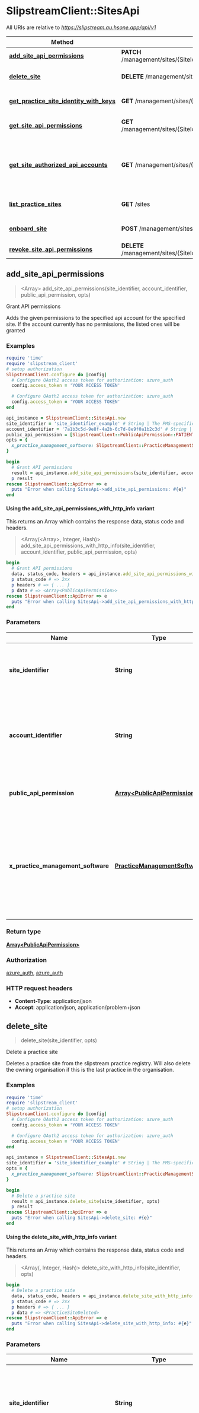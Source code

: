# SlipstreamClient::SitesApi

All URIs are relative to *https://slipstream.au.hsone.app/api/v1*

| Method | HTTP request | Description |
| ------ | ------------ | ----------- |
| [**add_site_api_permissions**](SitesApi.md#add_site_api_permissions) | **PATCH** /management/sites/{SiteIdentifier}/api/permissions/{AccountIdentifier} | Grant API permissions |
| [**delete_site**](SitesApi.md#delete_site) | **DELETE** /management/sites/{SiteIdentifier} | Delete a practice site |
| [**get_practice_site_identity_with_keys**](SitesApi.md#get_practice_site_identity_with_keys) | **GET** /management/sites/{SiteIdentifier}/identity | Get practice identity |
| [**get_site_api_permissions**](SitesApi.md#get_site_api_permissions) | **GET** /management/sites/{SiteIdentifier}/api/permissions/{AccountIdentifier} | Get active API permissions |
| [**get_site_authorized_api_accounts**](SitesApi.md#get_site_authorized_api_accounts) | **GET** /management/sites/{SiteIdentifier}/api/permissions | Get api accounts which currently have access to this site |
| [**list_practice_sites**](SitesApi.md#list_practice_sites) | **GET** /sites | List Practice Sites |
| [**onboard_site**](SitesApi.md#onboard_site) | **POST** /management/sites/{SiteIdentifier} | Upsert practice site |
| [**revoke_site_api_permissions**](SitesApi.md#revoke_site_api_permissions) | **DELETE** /management/sites/{SiteIdentifier}/api/permissions/{AccountIdentifier} | Revoke API permissions |


## add_site_api_permissions

> <Array<PublicApiPermission>> add_site_api_permissions(site_identifier, account_identifier, public_api_permission, opts)

Grant API permissions

Adds the given permissions to the specified api account for the specified site. If the account currently has no permissions, the listed ones will be granted

### Examples

```ruby
require 'time'
require 'slipstream_client'
# setup authorization
SlipstreamClient.configure do |config|
  # Configure OAuth2 access token for authorization: azure_auth
  config.access_token = 'YOUR ACCESS TOKEN'

  # Configure OAuth2 access token for authorization: azure_auth
  config.access_token = 'YOUR ACCESS TOKEN'
end

api_instance = SlipstreamClient::SitesApi.new
site_identifier = 'site_identifier_example' # String | The PMS-specific id that uniquely identifies a physical practice site (What you call the site in your software)
account_identifier = '7a1b3c5d-9e8f-4a2b-6c7d-8e9f0a1b2c3d' # String | The id of the integration account that you want to view / change permissions for. This is the same as the `AccountIdentifier` in the Public API.
public_api_permission = [SlipstreamClient::PublicApiPermission::PATIENTS_READ] # Array<PublicApiPermission> | The permissions to add to the specified api account for the specified site
opts = {
  x_practice_management_software: SlipstreamClient::PracticeManagementSoftware::TESTING # PracticeManagementSoftware | The intended practice management software for the request, used to disambiguate a pms specific identifier when you have access to multiple PMS systems.   **Omit this if you only have access to a single PMS.** 
}

begin
  # Grant API permissions
  result = api_instance.add_site_api_permissions(site_identifier, account_identifier, public_api_permission, opts)
  p result
rescue SlipstreamClient::ApiError => e
  puts "Error when calling SitesApi->add_site_api_permissions: #{e}"
end
```

#### Using the add_site_api_permissions_with_http_info variant

This returns an Array which contains the response data, status code and headers.

> <Array(<Array<PublicApiPermission>>, Integer, Hash)> add_site_api_permissions_with_http_info(site_identifier, account_identifier, public_api_permission, opts)

```ruby
begin
  # Grant API permissions
  data, status_code, headers = api_instance.add_site_api_permissions_with_http_info(site_identifier, account_identifier, public_api_permission, opts)
  p status_code # => 2xx
  p headers # => { ... }
  p data # => <Array<PublicApiPermission>>
rescue SlipstreamClient::ApiError => e
  puts "Error when calling SitesApi->add_site_api_permissions_with_http_info: #{e}"
end
```

### Parameters

| Name | Type | Description | Notes |
| ---- | ---- | ----------- | ----- |
| **site_identifier** | **String** | The PMS-specific id that uniquely identifies a physical practice site (What you call the site in your software) |  |
| **account_identifier** | **String** | The id of the integration account that you want to view / change permissions for. This is the same as the &#x60;AccountIdentifier&#x60; in the Public API. |  |
| **public_api_permission** | [**Array&lt;PublicApiPermission&gt;**](PublicApiPermission.md) | The permissions to add to the specified api account for the specified site |  |
| **x_practice_management_software** | [**PracticeManagementSoftware**](.md) | The intended practice management software for the request, used to disambiguate a pms specific identifier when you have access to multiple PMS systems.   **Omit this if you only have access to a single PMS.**  | [optional] |

### Return type

[**Array&lt;PublicApiPermission&gt;**](PublicApiPermission.md)

### Authorization

[azure_auth](../README.md#azure_auth), [azure_auth](../README.md#azure_auth)

### HTTP request headers

- **Content-Type**: application/json
- **Accept**: application/json, application/problem+json


## delete_site

> <PracticeSiteDeleted> delete_site(site_identifier, opts)

Delete a practice site

Deletes a practice site from the slipstream practice registry. Will also delete the owning organisation if this is the last practice in the organisation.

### Examples

```ruby
require 'time'
require 'slipstream_client'
# setup authorization
SlipstreamClient.configure do |config|
  # Configure OAuth2 access token for authorization: azure_auth
  config.access_token = 'YOUR ACCESS TOKEN'

  # Configure OAuth2 access token for authorization: azure_auth
  config.access_token = 'YOUR ACCESS TOKEN'
end

api_instance = SlipstreamClient::SitesApi.new
site_identifier = 'site_identifier_example' # String | The PMS-specific id that uniquely identifies a physical practice site (What you call the site in your software)
opts = {
  x_practice_management_software: SlipstreamClient::PracticeManagementSoftware::TESTING # PracticeManagementSoftware | The intended practice management software for the request, used to disambiguate a pms specific identifier when you have access to multiple PMS systems.   **Omit this if you only have access to a single PMS.** 
}

begin
  # Delete a practice site
  result = api_instance.delete_site(site_identifier, opts)
  p result
rescue SlipstreamClient::ApiError => e
  puts "Error when calling SitesApi->delete_site: #{e}"
end
```

#### Using the delete_site_with_http_info variant

This returns an Array which contains the response data, status code and headers.

> <Array(<PracticeSiteDeleted>, Integer, Hash)> delete_site_with_http_info(site_identifier, opts)

```ruby
begin
  # Delete a practice site
  data, status_code, headers = api_instance.delete_site_with_http_info(site_identifier, opts)
  p status_code # => 2xx
  p headers # => { ... }
  p data # => <PracticeSiteDeleted>
rescue SlipstreamClient::ApiError => e
  puts "Error when calling SitesApi->delete_site_with_http_info: #{e}"
end
```

### Parameters

| Name | Type | Description | Notes |
| ---- | ---- | ----------- | ----- |
| **site_identifier** | **String** | The PMS-specific id that uniquely identifies a physical practice site (What you call the site in your software) |  |
| **x_practice_management_software** | [**PracticeManagementSoftware**](.md) | The intended practice management software for the request, used to disambiguate a pms specific identifier when you have access to multiple PMS systems.   **Omit this if you only have access to a single PMS.**  | [optional] |

### Return type

[**PracticeSiteDeleted**](PracticeSiteDeleted.md)

### Authorization

[azure_auth](../README.md#azure_auth), [azure_auth](../README.md#azure_auth)

### HTTP request headers

- **Content-Type**: Not defined
- **Accept**: application/json, application/problem+json


## get_practice_site_identity_with_keys

> <PracticeSiteIdentityWithKeys> get_practice_site_identity_with_keys(site_identifier, opts)

Get practice identity

Fetches the identity of a given practice in slipstream and API Keys which can be used on the other endpoints

### Examples

```ruby
require 'time'
require 'slipstream_client'
# setup authorization
SlipstreamClient.configure do |config|
  # Configure OAuth2 access token for authorization: azure_auth
  config.access_token = 'YOUR ACCESS TOKEN'

  # Configure OAuth2 access token for authorization: azure_auth
  config.access_token = 'YOUR ACCESS TOKEN'
end

api_instance = SlipstreamClient::SitesApi.new
site_identifier = 'site_identifier_example' # String | The PMS-specific id that uniquely identifies a physical practice site (What you call the site in your software)
opts = {
  x_practice_management_software: SlipstreamClient::PracticeManagementSoftware::TESTING # PracticeManagementSoftware | The intended practice management software for the request, used to disambiguate a pms specific identifier when you have access to multiple PMS systems.   **Omit this if you only have access to a single PMS.** 
}

begin
  # Get practice identity
  result = api_instance.get_practice_site_identity_with_keys(site_identifier, opts)
  p result
rescue SlipstreamClient::ApiError => e
  puts "Error when calling SitesApi->get_practice_site_identity_with_keys: #{e}"
end
```

#### Using the get_practice_site_identity_with_keys_with_http_info variant

This returns an Array which contains the response data, status code and headers.

> <Array(<PracticeSiteIdentityWithKeys>, Integer, Hash)> get_practice_site_identity_with_keys_with_http_info(site_identifier, opts)

```ruby
begin
  # Get practice identity
  data, status_code, headers = api_instance.get_practice_site_identity_with_keys_with_http_info(site_identifier, opts)
  p status_code # => 2xx
  p headers # => { ... }
  p data # => <PracticeSiteIdentityWithKeys>
rescue SlipstreamClient::ApiError => e
  puts "Error when calling SitesApi->get_practice_site_identity_with_keys_with_http_info: #{e}"
end
```

### Parameters

| Name | Type | Description | Notes |
| ---- | ---- | ----------- | ----- |
| **site_identifier** | **String** | The PMS-specific id that uniquely identifies a physical practice site (What you call the site in your software) |  |
| **x_practice_management_software** | [**PracticeManagementSoftware**](.md) | The intended practice management software for the request, used to disambiguate a pms specific identifier when you have access to multiple PMS systems.   **Omit this if you only have access to a single PMS.**  | [optional] |

### Return type

[**PracticeSiteIdentityWithKeys**](PracticeSiteIdentityWithKeys.md)

### Authorization

[azure_auth](../README.md#azure_auth), [azure_auth](../README.md#azure_auth)

### HTTP request headers

- **Content-Type**: Not defined
- **Accept**: application/json, application/problem+json


## get_site_api_permissions

> <Array<PublicApiPermission>> get_site_api_permissions(site_identifier, account_identifier, opts)

Get active API permissions

Returns the permissions for the specified api account for the specified site

### Examples

```ruby
require 'time'
require 'slipstream_client'
# setup authorization
SlipstreamClient.configure do |config|
  # Configure OAuth2 access token for authorization: azure_auth
  config.access_token = 'YOUR ACCESS TOKEN'

  # Configure OAuth2 access token for authorization: azure_auth
  config.access_token = 'YOUR ACCESS TOKEN'
end

api_instance = SlipstreamClient::SitesApi.new
site_identifier = 'site_identifier_example' # String | The PMS-specific id that uniquely identifies a physical practice site (What you call the site in your software)
account_identifier = '7a1b3c5d-9e8f-4a2b-6c7d-8e9f0a1b2c3d' # String | The id of the integration account that you want to view / change permissions for. This is the same as the `AccountIdentifier` in the Public API.
opts = {
  x_practice_management_software: SlipstreamClient::PracticeManagementSoftware::TESTING # PracticeManagementSoftware | The intended practice management software for the request, used to disambiguate a pms specific identifier when you have access to multiple PMS systems.   **Omit this if you only have access to a single PMS.** 
}

begin
  # Get active API permissions
  result = api_instance.get_site_api_permissions(site_identifier, account_identifier, opts)
  p result
rescue SlipstreamClient::ApiError => e
  puts "Error when calling SitesApi->get_site_api_permissions: #{e}"
end
```

#### Using the get_site_api_permissions_with_http_info variant

This returns an Array which contains the response data, status code and headers.

> <Array(<Array<PublicApiPermission>>, Integer, Hash)> get_site_api_permissions_with_http_info(site_identifier, account_identifier, opts)

```ruby
begin
  # Get active API permissions
  data, status_code, headers = api_instance.get_site_api_permissions_with_http_info(site_identifier, account_identifier, opts)
  p status_code # => 2xx
  p headers # => { ... }
  p data # => <Array<PublicApiPermission>>
rescue SlipstreamClient::ApiError => e
  puts "Error when calling SitesApi->get_site_api_permissions_with_http_info: #{e}"
end
```

### Parameters

| Name | Type | Description | Notes |
| ---- | ---- | ----------- | ----- |
| **site_identifier** | **String** | The PMS-specific id that uniquely identifies a physical practice site (What you call the site in your software) |  |
| **account_identifier** | **String** | The id of the integration account that you want to view / change permissions for. This is the same as the &#x60;AccountIdentifier&#x60; in the Public API. |  |
| **x_practice_management_software** | [**PracticeManagementSoftware**](.md) | The intended practice management software for the request, used to disambiguate a pms specific identifier when you have access to multiple PMS systems.   **Omit this if you only have access to a single PMS.**  | [optional] |

### Return type

[**Array&lt;PublicApiPermission&gt;**](PublicApiPermission.md)

### Authorization

[azure_auth](../README.md#azure_auth), [azure_auth](../README.md#azure_auth)

### HTTP request headers

- **Content-Type**: Not defined
- **Accept**: application/json, application/problem+json


## get_site_authorized_api_accounts

> <Array<AuthorizedApiAccount>> get_site_authorized_api_accounts(site_identifier, opts)

Get api accounts which currently have access to this site

Returns the accounts which currently have access to this site, along with their permissions

### Examples

```ruby
require 'time'
require 'slipstream_client'
# setup authorization
SlipstreamClient.configure do |config|
  # Configure OAuth2 access token for authorization: azure_auth
  config.access_token = 'YOUR ACCESS TOKEN'

  # Configure OAuth2 access token for authorization: azure_auth
  config.access_token = 'YOUR ACCESS TOKEN'
end

api_instance = SlipstreamClient::SitesApi.new
site_identifier = 'site_identifier_example' # String | The PMS-specific id that uniquely identifies a physical practice site (What you call the site in your software)
opts = {
  x_practice_management_software: SlipstreamClient::PracticeManagementSoftware::TESTING # PracticeManagementSoftware | The intended practice management software for the request, used to disambiguate a pms specific identifier when you have access to multiple PMS systems.   **Omit this if you only have access to a single PMS.** 
}

begin
  # Get api accounts which currently have access to this site
  result = api_instance.get_site_authorized_api_accounts(site_identifier, opts)
  p result
rescue SlipstreamClient::ApiError => e
  puts "Error when calling SitesApi->get_site_authorized_api_accounts: #{e}"
end
```

#### Using the get_site_authorized_api_accounts_with_http_info variant

This returns an Array which contains the response data, status code and headers.

> <Array(<Array<AuthorizedApiAccount>>, Integer, Hash)> get_site_authorized_api_accounts_with_http_info(site_identifier, opts)

```ruby
begin
  # Get api accounts which currently have access to this site
  data, status_code, headers = api_instance.get_site_authorized_api_accounts_with_http_info(site_identifier, opts)
  p status_code # => 2xx
  p headers # => { ... }
  p data # => <Array<AuthorizedApiAccount>>
rescue SlipstreamClient::ApiError => e
  puts "Error when calling SitesApi->get_site_authorized_api_accounts_with_http_info: #{e}"
end
```

### Parameters

| Name | Type | Description | Notes |
| ---- | ---- | ----------- | ----- |
| **site_identifier** | **String** | The PMS-specific id that uniquely identifies a physical practice site (What you call the site in your software) |  |
| **x_practice_management_software** | [**PracticeManagementSoftware**](.md) | The intended practice management software for the request, used to disambiguate a pms specific identifier when you have access to multiple PMS systems.   **Omit this if you only have access to a single PMS.**  | [optional] |

### Return type

[**Array&lt;AuthorizedApiAccount&gt;**](AuthorizedApiAccount.md)

### Authorization

[azure_auth](../README.md#azure_auth), [azure_auth](../README.md#azure_auth)

### HTTP request headers

- **Content-Type**: Not defined
- **Accept**: application/json, application/problem+json


## list_practice_sites

> <PracticeSiteListResponse> list_practice_sites(opts)

List Practice Sites

Lists practice sites in the slipstream practice registry

### Examples

```ruby
require 'time'
require 'slipstream_client'
# setup authorization
SlipstreamClient.configure do |config|
  # Configure OAuth2 access token for authorization: azure_auth
  config.access_token = 'YOUR ACCESS TOKEN'

  # Configure OAuth2 access token for authorization: azure_auth
  config.access_token = 'YOUR ACCESS TOKEN'
end

api_instance = SlipstreamClient::SitesApi.new
opts = {
  page_size: 50, # Integer | The page number to retrieve
  next_page_token: 'next_page_token_example', # String | A token retrieved from a previous request, used to retrieve the next page of results
  sites: ['s8n6EzC'], # Array<String> | The slugs of the sites to return
  owning_organisations: ['s8n6EzC'], # Array<String> | The slugs of the owning organisation to return sites for
  billing_organisations: ['s8n6EzC'], # Array<String> | The slugs of the billing organisation to return sites for
  countries: ['USA'], # Array<String> | The countries to return sites for
  is_active: false, # Boolean | Filter active or inactive sites.
  x_practice_management_software: SlipstreamClient::PracticeManagementSoftware::TESTING # PracticeManagementSoftware | The intended practice management software for the request, used to disambiguate a pms specific identifier when you have access to multiple PMS systems.   **Omit this if you only have access to a single PMS.** 
}

begin
  # List Practice Sites
  result = api_instance.list_practice_sites(opts)
  p result
rescue SlipstreamClient::ApiError => e
  puts "Error when calling SitesApi->list_practice_sites: #{e}"
end
```

#### Using the list_practice_sites_with_http_info variant

This returns an Array which contains the response data, status code and headers.

> <Array(<PracticeSiteListResponse>, Integer, Hash)> list_practice_sites_with_http_info(opts)

```ruby
begin
  # List Practice Sites
  data, status_code, headers = api_instance.list_practice_sites_with_http_info(opts)
  p status_code # => 2xx
  p headers # => { ... }
  p data # => <PracticeSiteListResponse>
rescue SlipstreamClient::ApiError => e
  puts "Error when calling SitesApi->list_practice_sites_with_http_info: #{e}"
end
```

### Parameters

| Name | Type | Description | Notes |
| ---- | ---- | ----------- | ----- |
| **page_size** | **Integer** | The page number to retrieve | [optional] |
| **next_page_token** | **String** | A token retrieved from a previous request, used to retrieve the next page of results | [optional] |
| **sites** | [**Array&lt;String&gt;**](String.md) | The slugs of the sites to return | [optional] |
| **owning_organisations** | [**Array&lt;String&gt;**](String.md) | The slugs of the owning organisation to return sites for | [optional] |
| **billing_organisations** | [**Array&lt;String&gt;**](String.md) | The slugs of the billing organisation to return sites for | [optional] |
| **countries** | [**Array&lt;String&gt;**](String.md) | The countries to return sites for | [optional] |
| **is_active** | **Boolean** | Filter active or inactive sites. | [optional] |
| **x_practice_management_software** | [**PracticeManagementSoftware**](.md) | The intended practice management software for the request, used to disambiguate a pms specific identifier when you have access to multiple PMS systems.   **Omit this if you only have access to a single PMS.**  | [optional] |

### Return type

[**PracticeSiteListResponse**](PracticeSiteListResponse.md)

### Authorization

[azure_auth](../README.md#azure_auth), [azure_auth](../README.md#azure_auth)

### HTTP request headers

- **Content-Type**: Not defined
- **Accept**: application/json, application/problem+json


## onboard_site

> <PracticeSiteIdentityWithKeys> onboard_site(site_identifier, practice_site_onboarding_request, opts)

Upsert practice site

Creates a practice site in the slipstream practice registry and returns a unique identifier and API Keys which can be used on the site APIs

### Examples

```ruby
require 'time'
require 'slipstream_client'
# setup authorization
SlipstreamClient.configure do |config|
  # Configure OAuth2 access token for authorization: azure_auth
  config.access_token = 'YOUR ACCESS TOKEN'

  # Configure OAuth2 access token for authorization: azure_auth
  config.access_token = 'YOUR ACCESS TOKEN'
end

api_instance = SlipstreamClient::SitesApi.new
site_identifier = 'site_identifier_example' # String | The PMS-specific id that uniquely identifies a physical practice site (What you call the site in your software)
practice_site_onboarding_request = SlipstreamClient::PracticeSiteOnboardingRequest.new({name: 'DentalCare Clinic'}) # PracticeSiteOnboardingRequest | The details of the practice to onboard
opts = {
  x_practice_management_software: SlipstreamClient::PracticeManagementSoftware::TESTING # PracticeManagementSoftware | The intended practice management software for the request, used to disambiguate a pms specific identifier when you have access to multiple PMS systems.   **Omit this if you only have access to a single PMS.** 
}

begin
  # Upsert practice site
  result = api_instance.onboard_site(site_identifier, practice_site_onboarding_request, opts)
  p result
rescue SlipstreamClient::ApiError => e
  puts "Error when calling SitesApi->onboard_site: #{e}"
end
```

#### Using the onboard_site_with_http_info variant

This returns an Array which contains the response data, status code and headers.

> <Array(<PracticeSiteIdentityWithKeys>, Integer, Hash)> onboard_site_with_http_info(site_identifier, practice_site_onboarding_request, opts)

```ruby
begin
  # Upsert practice site
  data, status_code, headers = api_instance.onboard_site_with_http_info(site_identifier, practice_site_onboarding_request, opts)
  p status_code # => 2xx
  p headers # => { ... }
  p data # => <PracticeSiteIdentityWithKeys>
rescue SlipstreamClient::ApiError => e
  puts "Error when calling SitesApi->onboard_site_with_http_info: #{e}"
end
```

### Parameters

| Name | Type | Description | Notes |
| ---- | ---- | ----------- | ----- |
| **site_identifier** | **String** | The PMS-specific id that uniquely identifies a physical practice site (What you call the site in your software) |  |
| **practice_site_onboarding_request** | [**PracticeSiteOnboardingRequest**](PracticeSiteOnboardingRequest.md) | The details of the practice to onboard |  |
| **x_practice_management_software** | [**PracticeManagementSoftware**](.md) | The intended practice management software for the request, used to disambiguate a pms specific identifier when you have access to multiple PMS systems.   **Omit this if you only have access to a single PMS.**  | [optional] |

### Return type

[**PracticeSiteIdentityWithKeys**](PracticeSiteIdentityWithKeys.md)

### Authorization

[azure_auth](../README.md#azure_auth), [azure_auth](../README.md#azure_auth)

### HTTP request headers

- **Content-Type**: application/json
- **Accept**: application/json, application/problem+json


## revoke_site_api_permissions

> <Array<PublicApiPermission>> revoke_site_api_permissions(site_identifier, account_identifier, opts)

Revoke API permissions

Removes the given permissions from the specified api account for the specified site. If the no permissions are provided, all permissions will be removed

### Examples

```ruby
require 'time'
require 'slipstream_client'
# setup authorization
SlipstreamClient.configure do |config|
  # Configure OAuth2 access token for authorization: azure_auth
  config.access_token = 'YOUR ACCESS TOKEN'

  # Configure OAuth2 access token for authorization: azure_auth
  config.access_token = 'YOUR ACCESS TOKEN'
end

api_instance = SlipstreamClient::SitesApi.new
site_identifier = 'site_identifier_example' # String | The PMS-specific id that uniquely identifies a physical practice site (What you call the site in your software)
account_identifier = '7a1b3c5d-9e8f-4a2b-6c7d-8e9f0a1b2c3d' # String | The id of the integration account that you want to view / change permissions for. This is the same as the `AccountIdentifier` in the Public API.
opts = {
  x_practice_management_software: SlipstreamClient::PracticeManagementSoftware::TESTING, # PracticeManagementSoftware | The intended practice management software for the request, used to disambiguate a pms specific identifier when you have access to multiple PMS systems.   **Omit this if you only have access to a single PMS.** 
  public_api_permission: [SlipstreamClient::PublicApiPermission::PATIENTS_READ] # Array<PublicApiPermission> | The permissions to remove from the specified api account for the specified site
}

begin
  # Revoke API permissions
  result = api_instance.revoke_site_api_permissions(site_identifier, account_identifier, opts)
  p result
rescue SlipstreamClient::ApiError => e
  puts "Error when calling SitesApi->revoke_site_api_permissions: #{e}"
end
```

#### Using the revoke_site_api_permissions_with_http_info variant

This returns an Array which contains the response data, status code and headers.

> <Array(<Array<PublicApiPermission>>, Integer, Hash)> revoke_site_api_permissions_with_http_info(site_identifier, account_identifier, opts)

```ruby
begin
  # Revoke API permissions
  data, status_code, headers = api_instance.revoke_site_api_permissions_with_http_info(site_identifier, account_identifier, opts)
  p status_code # => 2xx
  p headers # => { ... }
  p data # => <Array<PublicApiPermission>>
rescue SlipstreamClient::ApiError => e
  puts "Error when calling SitesApi->revoke_site_api_permissions_with_http_info: #{e}"
end
```

### Parameters

| Name | Type | Description | Notes |
| ---- | ---- | ----------- | ----- |
| **site_identifier** | **String** | The PMS-specific id that uniquely identifies a physical practice site (What you call the site in your software) |  |
| **account_identifier** | **String** | The id of the integration account that you want to view / change permissions for. This is the same as the &#x60;AccountIdentifier&#x60; in the Public API. |  |
| **x_practice_management_software** | [**PracticeManagementSoftware**](.md) | The intended practice management software for the request, used to disambiguate a pms specific identifier when you have access to multiple PMS systems.   **Omit this if you only have access to a single PMS.**  | [optional] |
| **public_api_permission** | [**Array&lt;PublicApiPermission&gt;**](PublicApiPermission.md) | The permissions to remove from the specified api account for the specified site | [optional] |

### Return type

[**Array&lt;PublicApiPermission&gt;**](PublicApiPermission.md)

### Authorization

[azure_auth](../README.md#azure_auth), [azure_auth](../README.md#azure_auth)

### HTTP request headers

- **Content-Type**: application/json
- **Accept**: application/json, application/problem+json

